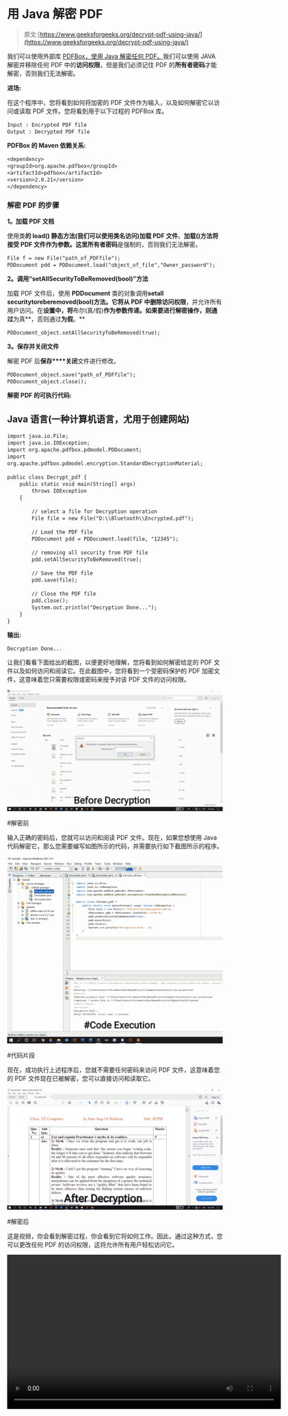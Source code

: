 # 用 Java 解密 PDF

> 原文:[https://www.geeksforgeeks.org/decrypt-pdf-using-java/](https://www.geeksforgeeks.org/decrypt-pdf-using-java/)

我们可以使用外部库 [PDFBox，使用 Java 解密任何 PDF。](https://pdfbox.apache.org/download.cgi)我们可以使用 JAVA 解密并移除任何 PDF 中的**访问权限**，但是我们必须记住 PDF 的**所有者密码**才能解密，否则我们无法解密。

**进场:**

在这个程序中，您将看到如何将加密的 PDF 文件作为输入，以及如何解密它以访问或读取 PDF 文件。您将看到用于以下过程的 PDFBox 库。

```
Input : Encrypted PDF file
Output : Decrypted PDF file 

```

**PDFBox 的 Maven 依赖关系:**

```
<dependency>
<groupId>org.apache.pdfbox</groupId>
<artifactId>pdfbox</artifactId>
<version>2.0.21</version>
</dependency>

```

### **解密 PDF 的步骤**

**1。加载 PDF 文档**

使用类**的 **load()** 静态方法(我们可以使用类名访问)加载 PDF 文件**。**加载()**方法将接受 PDF 文件作为参数。这里**所有者密码**是强制的，否则我们无法解密。

```
File f = new File("path_of_PDFfile");
PDDocument pdd = PDDocument.load("object_of_file","Owner_password");

```

**2。调用“setAllSecurityToBeRemoved(bool)”方法**

加载 PDF 文件后，使用 **PDDocument** 类的对象调用**setall securitytoreberemoved(bool)**方法。它将从 PDF 中删除**访问权限**，并允许所有用户访问。在**设置中，将**布尔(真/假)**作为参数传递。如果要进行解密操作，则通过**为真**，否则通过**为假**。**

```
PDDocument_object.setAllSecurityToBeRemoved(true);

```

**3。保存并关闭文件**

解密 PDF 后**保存****关闭**文件进行修改。

```
PDDocument_object.save("path_of_PDFfile");
PDDocument_object.close();

```

**解密 PDF 的可执行代码:**

## Java 语言(一种计算机语言，尤用于创建网站)

```
import java.io.File;
import java.io.IOException;
import org.apache.pdfbox.pdmodel.PDDocument;
import org.apache.pdfbox.pdmodel.encryption.StandardDecryptionMaterial;

public class Decrypt_pdf {
    public static void main(String[] args)
        throws IOException
    {

        // select a file for Decryption operation
        File file = new File("D:\\Bluetooth\\Encrypted.pdf");

        // Load the PDF file
        PDDocument pdd = PDDocument.load(file, "12345");

        // removing all security from PDF file
        pdd.setAllSecurityToBeRemoved(true);

        // Save the PDF file
        pdd.save(file);

        // Close the PDF file
        pdd.close();
        System.out.println("Decryption Done...");
    }
}
```

**输出:**

```
Decryption Done...
```

让我们看看下面给出的截图，以便更好地理解，您将看到如何解密给定的 PDF 文件以及如何访问和阅读它。在此截图中，您将看到一个受密码保护的 PDF 加密文件，这意味着您只需要权限或密码来授予对该 PDF 文件的访问权限。

![](img/5425e96c0d05596868cbfdb2e05839eb.png)

#解密前

输入正确的密码后，您就可以访问和阅读 PDF 文件。现在，如果您想使用 Java 代码解密它，那么您需要编写如图所示的代码，并需要执行如下截图所示的程序。

![](img/1443df763991aba475c138271c052d05.png)

#代码片段

现在，成功执行上述程序后，您就不需要任何密码来访问 PDF 文件，这意味着您的 PDF 文件现在已被解密，您可以直接访问和读取它。

![](img/3c90d252c15163f470aa9e28410e830c.png)

#解密后

这是视频，你会看到解密过程，你会看到它将如何工作。因此，通过这种方式，您可以更改任何 PDF 的访问权限，这将允许所有用户轻松访问它。

<video class="wp-video-shortcode" id="video-492172-1" width="640" height="360" preload="metadata" controls=""><source type="video/mp4" src="https://media.geeksforgeeks.org/wp-content/uploads/20200919104206/as.mp4?_=1">[https://media.geeksforgeeks.org/wp-content/uploads/20200919104206/as.mp4](https://media.geeksforgeeks.org/wp-content/uploads/20200919104206/as.mp4)</video>